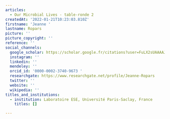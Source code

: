 ```yaml
---
articles:
  - Our Microbial Lives - table-ronde 2
createdAt: '2022-01-21T10:23:03.810Z'
firstname: 'Jeanne '
lastname: Ropars
picture: ''
picture_copyright: ''
reference: ''
social_channels:
  google_scholar: https://scholar.google.fr/citations?user=FuLX2sUAAAAJ&hl=fr
  instagram: ''
  linkedin: ''
  mendeley: ''
  orcid_id: '0000-0002-3740-9673 '
  researchgate: https://www.researchgate.net/profile/Jeanne-Ropars
  twitter: ''
  website: ''
  wikipedia: ''
titles_and_institutions:
  - institution: Laboratoire ESE, Université Paris-Saclay, France
    titles: []

---
```


